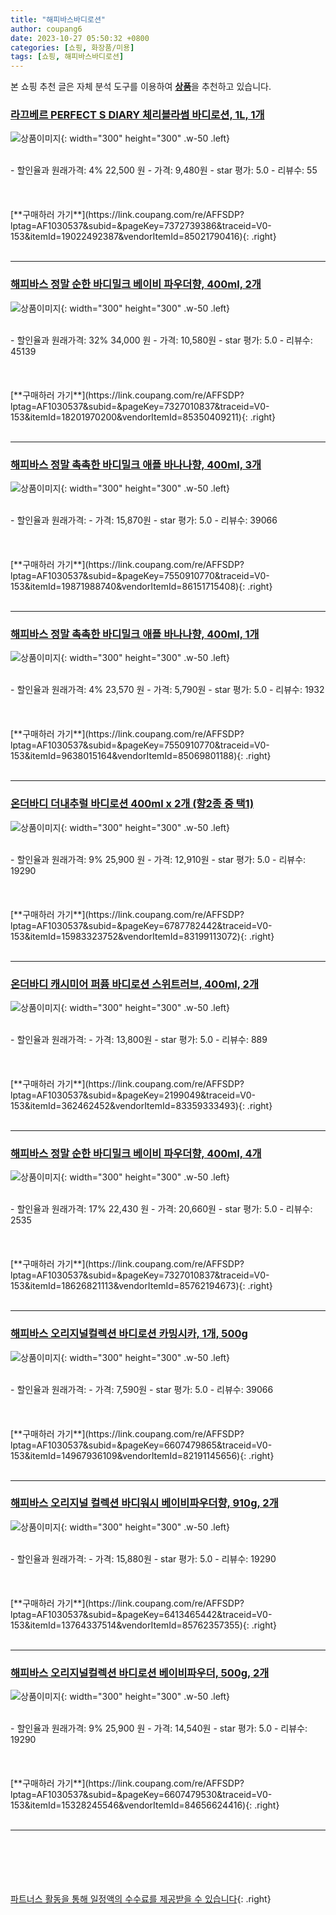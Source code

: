 ```yaml
---
title: "해피바스바디로션"
author: coupang6
date: 2023-10-27 05:50:32 +0800
categories: [쇼핑, 화장품/미용]
tags: [쇼핑, 해피바스바디로션]
---
```


본 쇼핑 추천 글은 자체 분석 도구를 이용하여 [**상품**](https://link.coupang.com/a/bao1ui)을 추천하고 있습니다.

### [라끄베르 PERFECT S DIARY 체리블라썸 바디로션, 1L, 1개](https://link.coupang.com/re/AFFSDP?lptag=AF1030537&subid=&pageKey=7372739386&traceid=V0-153&itemId=19022492387&vendorItemId=85021790416)

![상품이미지](https://thumbnail6.coupangcdn.com/thumbnails/remote/230x230ex/image/vendor_inventory/2b0e/566a7ba8fc9951c56a801148abb5756771d2fbb6f2a47caf678e8de738fc.jpg){: width="300" height="300" .w-50 .left}


<br>
- 할인율과 원래가격: 4%  22,500   원
- 가격: 9,480원
- star 평가: 5.0
- 리뷰수: 55
<br>
<br>
<br>
<br>
[**구매하러 가기**](https://link.coupang.com/re/AFFSDP?lptag=AF1030537&subid=&pageKey=7372739386&traceid=V0-153&itemId=19022492387&vendorItemId=85021790416){: .right}
<br>
<br>

---

### [해피바스 정말 순한 바디밀크 베이비 파우더향, 400ml, 2개](https://link.coupang.com/re/AFFSDP?lptag=AF1030537&subid=&pageKey=7327010837&traceid=V0-153&itemId=18201970200&vendorItemId=85350409211)

![상품이미지](https://thumbnail8.coupangcdn.com/thumbnails/remote/230x230ex/image/retail/images/1928666078828211-77b722bd-bb27-47c7-a589-af868abb5f9b.jpg){: width="300" height="300" .w-50 .left}


<br>
- 할인율과 원래가격: 32%  34,000   원
- 가격: 10,580원
- star 평가: 5.0
- 리뷰수: 45139
<br>
<br>
<br>
<br>
[**구매하러 가기**](https://link.coupang.com/re/AFFSDP?lptag=AF1030537&subid=&pageKey=7327010837&traceid=V0-153&itemId=18201970200&vendorItemId=85350409211){: .right}
<br>
<br>

---

### [해피바스 정말 촉촉한 바디밀크 애플 바나나향, 400ml, 3개](https://link.coupang.com/re/AFFSDP?lptag=AF1030537&subid=&pageKey=7550910770&traceid=V0-153&itemId=19871988740&vendorItemId=86151715408)

![상품이미지](https://thumbnail7.coupangcdn.com/thumbnails/remote/230x230ex/image/retail/images/539490890467017-41b5d201-864c-40e7-be56-b6b5d573ad04.jpg){: width="300" height="300" .w-50 .left}


<br>
- 할인율과 원래가격: 
- 가격: 15,870원
- star 평가: 5.0
- 리뷰수: 39066
<br>
<br>
<br>
<br>
[**구매하러 가기**](https://link.coupang.com/re/AFFSDP?lptag=AF1030537&subid=&pageKey=7550910770&traceid=V0-153&itemId=19871988740&vendorItemId=86151715408){: .right}
<br>
<br>

---

### [해피바스 정말 촉촉한 바디밀크 애플 바나나향, 400ml, 1개](https://link.coupang.com/re/AFFSDP?lptag=AF1030537&subid=&pageKey=7550910770&traceid=V0-153&itemId=9638015164&vendorItemId=85069801188)

![상품이미지](https://thumbnail9.coupangcdn.com/thumbnails/remote/230x230ex/image/retail/images/1928584422751464-7c4e18c0-b3df-433c-8599-2d99ba9861e2.jpg){: width="300" height="300" .w-50 .left}


<br>
- 할인율과 원래가격: 4%  23,570   원
- 가격: 5,790원
- star 평가: 5.0
- 리뷰수: 1932
<br>
<br>
<br>
<br>
[**구매하러 가기**](https://link.coupang.com/re/AFFSDP?lptag=AF1030537&subid=&pageKey=7550910770&traceid=V0-153&itemId=9638015164&vendorItemId=85069801188){: .right}
<br>
<br>

---

### [온더바디 더내추럴 바디로션 400ml x 2개 (향2종 중 택1)](https://link.coupang.com/re/AFFSDP?lptag=AF1030537&subid=&pageKey=6787782442&traceid=V0-153&itemId=15983323752&vendorItemId=83199113072)

![상품이미지](https://thumbnail9.coupangcdn.com/thumbnails/remote/230x230ex/image/vendor_inventory/75d2/09fb27ad2407595a6b099dfe5b9ab98b81b7ce229135f60d45b907c74969.jpg){: width="300" height="300" .w-50 .left}


<br>
- 할인율과 원래가격: 9%  25,900   원
- 가격: 12,910원
- star 평가: 5.0
- 리뷰수: 19290
<br>
<br>
<br>
<br>
[**구매하러 가기**](https://link.coupang.com/re/AFFSDP?lptag=AF1030537&subid=&pageKey=6787782442&traceid=V0-153&itemId=15983323752&vendorItemId=83199113072){: .right}
<br>
<br>

---

### [온더바디 캐시미어 퍼퓸 바디로션 스위트러브, 400ml, 2개](https://link.coupang.com/re/AFFSDP?lptag=AF1030537&subid=&pageKey=2199049&traceid=V0-153&itemId=362462452&vendorItemId=83359333493)

![상품이미지](https://thumbnail9.coupangcdn.com/thumbnails/remote/230x230ex/image/vendor_inventory/641a/1add2438fcce8561bc24de9d9fbfad15adf6483c7c23c134313df0ca9f25.jpg){: width="300" height="300" .w-50 .left}


<br>
- 할인율과 원래가격: 
- 가격: 13,800원
- star 평가: 5.0
- 리뷰수: 889
<br>
<br>
<br>
<br>
[**구매하러 가기**](https://link.coupang.com/re/AFFSDP?lptag=AF1030537&subid=&pageKey=2199049&traceid=V0-153&itemId=362462452&vendorItemId=83359333493){: .right}
<br>
<br>

---

### [해피바스 정말 순한 바디밀크 베이비 파우더향, 400ml, 4개](https://link.coupang.com/re/AFFSDP?lptag=AF1030537&subid=&pageKey=7327010837&traceid=V0-153&itemId=18626821113&vendorItemId=85762194673)

![상품이미지](https://thumbnail10.coupangcdn.com/thumbnails/remote/230x230ex/image/retail/images/1928708726960439-6e7362ea-4445-4290-8154-26a17a2dfcfc.jpg){: width="300" height="300" .w-50 .left}


<br>
- 할인율과 원래가격: 17%  22,430   원
- 가격: 20,660원
- star 평가: 5.0
- 리뷰수: 2535
<br>
<br>
<br>
<br>
[**구매하러 가기**](https://link.coupang.com/re/AFFSDP?lptag=AF1030537&subid=&pageKey=7327010837&traceid=V0-153&itemId=18626821113&vendorItemId=85762194673){: .right}
<br>
<br>

---

### [해피바스 오리지널컬렉션 바디로션 카밍시카, 1개, 500g](https://link.coupang.com/re/AFFSDP?lptag=AF1030537&subid=&pageKey=6607479865&traceid=V0-153&itemId=14967936109&vendorItemId=82191145656)

![상품이미지](https://thumbnail10.coupangcdn.com/thumbnails/remote/230x230ex/image/retail/images/4815909697752674-d9496a5d-52eb-4546-8b39-9b4c80d3ee6d.jpg){: width="300" height="300" .w-50 .left}


<br>
- 할인율과 원래가격: 
- 가격: 7,590원
- star 평가: 5.0
- 리뷰수: 39066
<br>
<br>
<br>
<br>
[**구매하러 가기**](https://link.coupang.com/re/AFFSDP?lptag=AF1030537&subid=&pageKey=6607479865&traceid=V0-153&itemId=14967936109&vendorItemId=82191145656){: .right}
<br>
<br>

---

### [해피바스 오리지널 컬렉션 바디워시 베이비파우더향, 910g, 2개](https://link.coupang.com/re/AFFSDP?lptag=AF1030537&subid=&pageKey=6413465442&traceid=V0-153&itemId=13764337514&vendorItemId=85762357355)

![상품이미지](https://thumbnail6.coupangcdn.com/thumbnails/remote/230x230ex/image/retail/images/540520730217677-0d5b7aed-e6d6-4b63-9014-5f01b5b6068d.jpg){: width="300" height="300" .w-50 .left}


<br>
- 할인율과 원래가격: 
- 가격: 15,880원
- star 평가: 5.0
- 리뷰수: 19290
<br>
<br>
<br>
<br>
[**구매하러 가기**](https://link.coupang.com/re/AFFSDP?lptag=AF1030537&subid=&pageKey=6413465442&traceid=V0-153&itemId=13764337514&vendorItemId=85762357355){: .right}
<br>
<br>

---

### [해피바스 오리지널컬렉션 바디로션 베이비파우더, 500g, 2개](https://link.coupang.com/re/AFFSDP?lptag=AF1030537&subid=&pageKey=6607479530&traceid=V0-153&itemId=15328245546&vendorItemId=84656624416)

![상품이미지](https://thumbnail10.coupangcdn.com/thumbnails/remote/230x230ex/image/retail/images/7976512635036573-728c728e-90fc-4111-813d-1b774b47c147.jpg){: width="300" height="300" .w-50 .left}


<br>
- 할인율과 원래가격: 9%  25,900   원
- 가격: 14,540원
- star 평가: 5.0
- 리뷰수: 19290
<br>
<br>
<br>
<br>
[**구매하러 가기**](https://link.coupang.com/re/AFFSDP?lptag=AF1030537&subid=&pageKey=6607479530&traceid=V0-153&itemId=15328245546&vendorItemId=84656624416){: .right}
<br>
<br>

---
<br><br><br><br><br> [파트너스 활동을 통해 일정액의 수수료를 제공받을 수 있습니다](https://link.coupang.com/a/bao1ui){: .right}